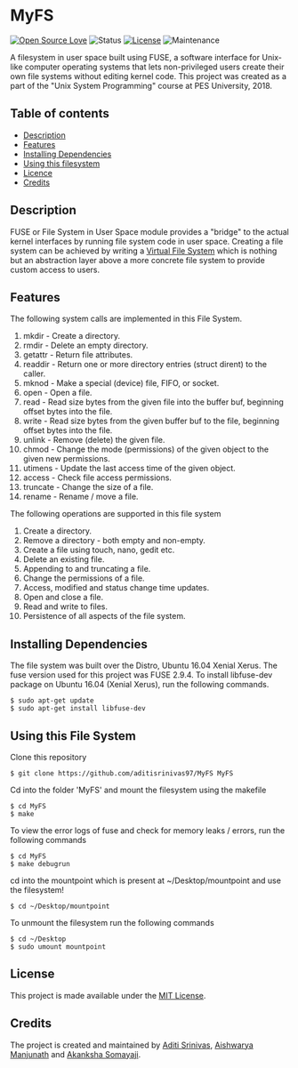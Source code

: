# MyFS
[![Open Source Love](https://badges.frapsoft.com/os/v1/open-source.svg?v=103)]()
![Status](https://img.shields.io/badge/status-active-brightgreen.svg?style=flat)
[![License](https://img.shields.io/badge/license-mit-brightgreen.svg?style=flat)](https://github.com/aditisrinivas97/MyFS/blob/master/LICENSE)
![Maintenance](https://img.shields.io/badge/Maintained%3F-yes-green.svg)

A filesystem in user space built using FUSE, a software interface for Unix-like computer operating systems that lets non-privileged users create their own file systems without editing kernel code. This project was created as a part of the "Unix System Programming" course at PES University, 2018.

## Table of contents

- [Description](https://github.com/aditisrinivas97/MyFS#Description)
- [Features](https://github.com/aditisrinivas97/MyFS#Features)
- [Installing Dependencies](https://github.com/aditisrinivas97/MyFS#Installing-Dependencies)
- [Using this filesystem](https://github.com/aditisrinivas97/MyFS#Installing-Dependencies)
- [Licence](https://github.com/aditisrinivas97/MyFS#Licence)
- [Credits](https://github.com/aditisrinivas97/MyFS#Credits)


## Description

FUSE or File System in User Space module provides a "bridge" to the actual kernel interfaces by running file system code in user space. Creating a file system can be achieved by writing a [Virtual File System](https://en.wikipedia.org/wiki/Virtual_file_system) which is nothing but an abstraction layer above a more concrete file system to provide custom access to users.

## Features

The following system calls are implemented in this File System.

1. mkdir     -   Create a directory.
2. rmdir     -   Delete an empty directory.
3. getattr   -   Return file attributes.
4. readdir   -   Return one or more directory entries (struct dirent) to the caller. 
5. mknod     -   Make a special (device) file, FIFO, or socket. 
6. open      -   Open a file.
7. read      -   Read size bytes from the given file into the buffer buf, beginning offset bytes into the file.
8. write     -   Read size bytes from the given buffer buf to the file, beginning offset bytes into the file.
9. unlink    -   Remove (delete) the given file.
10. chmod    -   Change the mode (permissions) of the given object to the given new permissions.
11. utimens  -   Update the last access time of the given object.
12. access   -   Check file access permissions.
13. truncate -   Change the size of a file.
14. rename   -   Rename / move a file.

The following operations are supported in this file system

1. Create a directory.
2. Remove a directory - both empty and non-empty.
3. Create a file using touch, nano, gedit etc.
4. Delete an existing file.
5. Appending to and truncating a file.
6. Change the permissions of a file.
7. Access, modified and status change time updates.
8. Open and close a file.
9. Read and write to files.
10. Persistence of all aspects of the file system.

## Installing Dependencies

The file system was built over the Distro, Ubuntu 16.04 Xenial Xerus. The fuse version used for this project was FUSE 2.9.4.
To install libfuse-dev package on Ubuntu 16.04 (Xenial Xerus), run the following commands.
```
$ sudo apt-get update
$ sudo apt-get install libfuse-dev
```

## Using this File System

Clone this repository
```
$ git clone https://github.com/aditisrinivas97/MyFS MyFS
```

Cd into the folder 'MyFS' and mount the filesystem using the makefile
```
$ cd MyFS
$ make
```

To view the error logs of fuse and check for memory leaks / errors, run the following commands
```
$ cd MyFS
$ make debugrun
```

cd into the mountpoint which is present at ~/Desktop/mountpoint and use the filesystem!
```
$ cd ~/Desktop/mountpoint
```

To unmount the filesystem run the following commands
```
$ cd ~/Desktop
$ sudo umount mountpoint
```

## License

This project is made available under the [MIT License](http://www.opensource.org/licenses/mit-license.php).

## Credits

The project is created and maintained by [Aditi Srinivas](https://github.com/aditisrinivas97), [Aishwarya Manjunath](https://github.com/Aishwarya-Manjunath) and [Akanksha Somayaji](https://github.com/AkankshaSomayaji).
